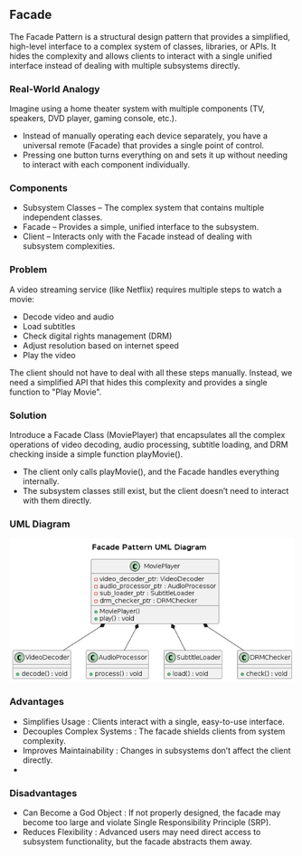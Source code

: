 ## Facade

The Facade Pattern is a structural design pattern that provides a simplified, high-level interface to a complex system of classes, libraries, or APIs. It hides the complexity and allows clients to interact with a single unified interface instead of dealing with multiple subsystems directly.

### Real-World Analogy

Imagine using a home theater system with multiple components (TV, speakers, DVD player, gaming console, etc.).

- Instead of manually operating each device separately, you have a universal remote (Facade) that provides a single point of control.
- Pressing one button turns everything on and sets it up without needing to interact with each component individually.

### Components
- Subsystem Classes – The complex system that contains multiple independent classes.
- Facade – Provides a simple, unified interface to the subsystem.
- Client – Interacts only with the Facade instead of dealing with subsystem complexities.

### Problem
A video streaming service (like Netflix) requires multiple steps to watch a movie:

- Decode video and audio
- Load subtitles
- Check digital rights management (DRM)
- Adjust resolution based on internet speed
- Play the video

The client should not have to deal with all these steps manually. Instead, we need a simplified API that hides this complexity and provides a single function to "Play Movie".

### Solution
Introduce a Facade Class (MoviePlayer) that encapsulates all the complex operations of video decoding, audio processing, subtitle loading, and DRM checking inside a simple function playMovie().

- The client only calls playMovie(), and the Facade handles everything internally.
- The subsystem classes still exist, but the client doesn’t need to interact with them directly.

### UML Diagram

<p align="center">
  <img src="../../out/Structural_Design_Pattern/Facade/facade/facade.png">
</p>

### Advantages
- Simplifies Usage : Clients interact with a single, easy-to-use interface.
- Decouples Complex Systems : The facade shields clients from system complexity.
-  Improves Maintainability : Changes in subsystems don’t affect the client directly.
-

### Disadvantages
- Can Become a God Object : If not properly designed, the facade may become too large and violate Single Responsibility Principle (SRP).
- Reduces Flexibility : Advanced users may need direct access to subsystem functionality, but the facade abstracts them away.
